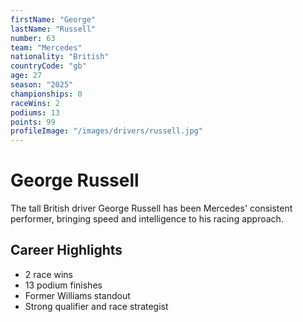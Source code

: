 ```yaml
---
firstName: "George"
lastName: "Russell"
number: 63
team: "Mercedes"
nationality: "British"
countryCode: "gb"
age: 27
season: "2025"
championships: 0
raceWins: 2
podiums: 13
points: 99
profileImage: "/images/drivers/russell.jpg"
---
```


# George Russell

The tall British driver George Russell has been Mercedes' consistent performer, bringing speed and intelligence to his racing approach.

## Career Highlights

- 2 race wins
- 13 podium finishes
- Former Williams standout
- Strong qualifier and race strategist
